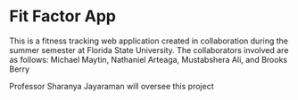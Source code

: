 # Fit Factor App
This is a fitness tracking web application created in collaboration during the summer semester at Florida State University. The collaborators involved are as follows: Michael Maytin, Nathaniel Arteaga, Mustabshera Ali, and Brooks Berry

Professor Sharanya Jayaraman will oversee this project
